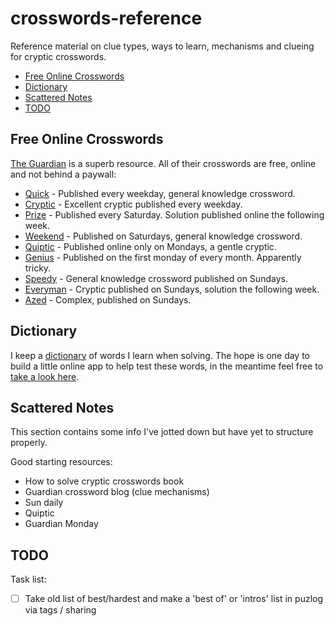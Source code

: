 # crosswords-reference

Reference material on clue types, ways to learn, mechanisms and clueing for cryptic crosswords.

<!-- vim-markdown-toc GFM -->

- [Free Online Crosswords](#free-online-crosswords)
- [Dictionary](#dictionary)
- [Scattered Notes](#scattered-notes)
- [TODO](#todo)

<!-- vim-markdown-toc -->

## Free Online Crosswords

[The Guardian](https://www.theguardian.com/crosswords) is a superb resource. All of their crosswords are free, online and not behind a paywall:

- [Quick](https://www.theguardian.com/crosswords/series/quick) - Published every weekday, general knowledge crossword.
- [Cryptic](https://www.theguardian.com/crosswords/series/cryptic) - Excellent cryptic published every weekday.
- [Prize](https://www.theguardian.com/crosswords/series/prize) - Published every Saturday. Solution published online the following week.
- [Weekend](https://www.theguardian.com/crosswords/series/weekend-crossword) - Published on Saturdays, general knowledge crossword.
- [Quiptic](https://www.theguardian.com/crosswords/series/quiptic) - Published online only on Mondays, a gentle cryptic.
- [Genius](https://www.theguardian.com/crosswords/series/genius) - Published on the first monday of every month. Apparently tricky.
- [Speedy](https://www.theguardian.com/crosswords/series/speedy) - General knowledge crossword published on Sundays.
- [Everyman](https://www.theguardian.com/crosswords/series/everyman) - Cryptic published on Sundays, solution the following week.
- [Azed](https://www.theguardian.com/crosswords/series/azed) - Complex, published on Sundays.

## Dictionary

I keep a [dictionary](./dictionary.md) of words I learn when solving. The hope is one day to build a little online app to help test these words, in the meantime feel free to [take a look here](./dictionary.md).

## Scattered Notes

This section contains some info I've jotted down but have yet to structure properly.

Good starting resources:

- How to solve cryptic crosswords book
- Guardian crossword blog (clue mechanisms)
- Sun daily
- Quiptic
- Guardian Monday

## TODO

Task list:

- [ ] Take old list of best/hardest and make a 'best of' or 'intros' list in puzlog via tags / sharing
